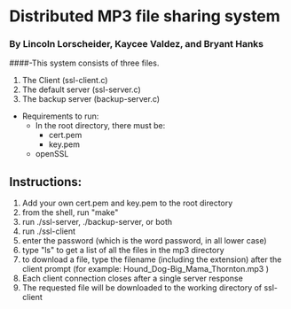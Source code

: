 # Distributed MP3 file sharing system
### By Lincoln Lorscheider, Kaycee Valdez, and Bryant Hanks
####-This system consists of three files.
  1. The Client (ssl-client.c)
  2. The default server (ssl-server.c)
  3. The backup server (backup-server.c)
- Requirements to run:
  - In the root directory, there must be:
    - cert.pem
    - key.pem
  - openSSL

## Instructions:
1. Add your own cert.pem and key.pem to the root directory
2. from the shell, run "make"
3. run ./ssl-server, ./backup-server, or both
4. run ./ssl-client
5. enter the password (which is the word password, in all lower case)
6. type "ls" to get a list of all the files in the mp3 directory
7. to download a file, type the filename (including the extension) after the client prompt (for example: Hound_Dog-Big_Mama_Thornton.mp3 )
8. Each client connection closes after a single server response
9. The requested file will be downloaded to the working directory of ssl-client
